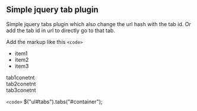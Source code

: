 ## Simple jquery tab plugin
Simple jquery tabs plugin which also change the url hash with the tab id. Or add the tab id in url to directly go to that tab.

Add the markup like this
`<code>`
  <ul id="tabs">
    <li data-tab="tab1">item1</li>
    <li data-tab="tab2">item2</li>
    <li data-tab="tab3">item3</li>
  </ul>

  <div id="container">
    <div data-tab="tab1">tab1conetnt</div>
    <div data-tab="tab2">tab2conetnt</div>
    <div data-tab="tab3">tab3conetnt</div>

`<code>`
$("ul#tabs").tabs("#container"); 
